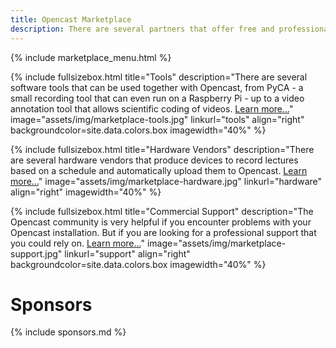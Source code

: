 ```yaml
---
title: Opencast Marketplace
description: There are several partners that offer free and professional tools and services around lecture recording and video management with Opencast.
---
```


{% include marketplace_menu.html %}

<!-- Lizenzen unsplash.com: https://unsplash.com/license -->

{% include fullsizebox.html
title="Tools"
description="There are several software tools that can be used together with Opencast, from PyCA - a small recording tool that can even run on a Raspberry Pi - up to a video annotation tool that allows scientific coding of videos. [Learn more…](tools)"
image="assets/img/marketplace-tools.jpg"
linkurl="tools"
align="right"
backgroundcolor=site.data.colors.box
imagewidth="40%"
%}

{% include fullsizebox.html
title="Hardware Vendors"
description="There are several hardware vendors that produce devices to record lectures based on a schedule and automatically upload them to Opencast. [Learn more...](hardware)"
image="assets/img/marketplace-hardware.jpg"
linkurl="hardware"
align="right"
imagewidth="40%"
%}

{% include fullsizebox.html
title="Commercial Support"
description="The Opencast community is very helpful if you encounter problems with your Opencast installation. But if you are looking for a professional support that you could rely on. [Learn more...](support)"
image="assets/img/marketplace-support.jpg"
linkurl="support"
align="right"
backgroundcolor=site.data.colors.box
imagewidth="40%"
%}

# Sponsors

{% include sponsors.md %}
